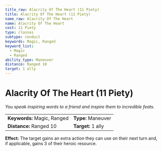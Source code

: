```yaml
---
title_raw: Alacrity Of The Heart (11 Piety)
title: Alacrity Of The Heart (11 Piety)
name_raw: Alacrity Of The Heart
name: Alacrity Of The Heart
cost: 11 Piety
type: classes
subtype: conduit
keywords: Magic, Ranged
keyword_list:
  - Magic
  - Ranged
ability_type: Maneuver
distance: Ranged 10
target: 1 ally
---
```


# Alacrity Of The Heart (11 Piety)

*You speak inspiring words to a friend and inspire them to incredible feats.*

|                             |                    |
| :-------------------------- | :----------------- |
| **Keywords:** Magic, Ranged | **Type:** Maneuver |
| **Distance:** Ranged 10     | **Target:** 1 ally |

**Effect:** The target gains an extra action they can use on their next turn and, if applicable, gains 3 of their heroic resource.
